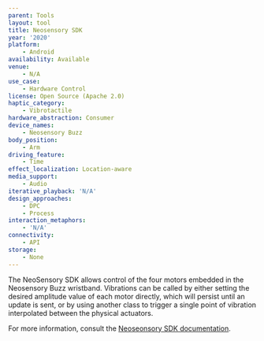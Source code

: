 ```yaml
---
parent: Tools
layout: tool
title: Neosensory SDK
year: '2020'
platform:
    - Android
availability: Available
venue:
    - N/A
use_case:
    - Hardware Control
license: Open Source (Apache 2.0)
haptic_category:
    - Vibrotactile
hardware_abstraction: Consumer
device_names:
    - Neosensory Buzz
body_position:
    - Arm
driving_feature:
    - Time
effect_localization: Location-aware
media_support:
    - Audio
iterative_playback: 'N/A'
design_approaches:
    - DPC
    - Process
interaction_metaphors:
    - 'N/A'
connectivity:
    - API
storage:
    - None
---
```

The NeoSensory SDK allows control of the four motors embedded in the Neosensory Buzz wristband.
Vibrations can be called by either setting the desired amplitude value of each motor directly, which will persist until an update is sent, or by using another class to trigger a single point of vibration interpolated between the physical actuators.

For more information, consult the [Neoseonsory SDK documentation](https://neosensory.com/blog/neosensory-sdk-android/).
